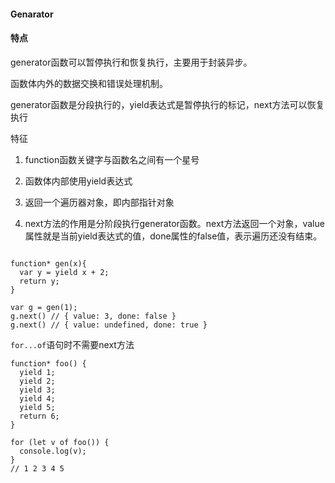 #### Genarator

#### 特点

generator函数可以暂停执行和恢复执行，主要用于封装异步。

函数体内外的数据交换和错误处理机制。

generator函数是分段执行的，yield表达式是暂停执行的标记，next方法可以恢复执行

特征

1. function函数关键字与函数名之间有一个星号

2. 函数体内部使用yield表达式

3. 返回一个遍历器对象，即内部指针对象

4. next方法的作用是分阶段执行generator函数。next方法返回一个对象，value属性就是当前yield表达式的值，done属性的false值，表示遍历还没有结束。



```

function* gen(x){
  var y = yield x + 2;
  return y;
}

var g = gen(1);
g.next() // { value: 3, done: false }
g.next() // { value: undefined, done: true }
```


`for...of`语句时不需要next方法

```
function* foo() {
  yield 1;
  yield 2;
  yield 3;
  yield 4;
  yield 5;
  return 6;
}

for (let v of foo()) {
  console.log(v);
}
// 1 2 3 4 5
```